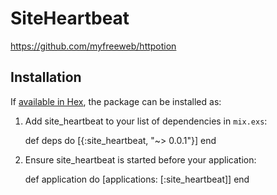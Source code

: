 # SiteHeartbeat

https://github.com/myfreeweb/httpotion


## Installation

If [available in Hex](https://hex.pm/docs/publish), the package can be installed as:

  1. Add site_heartbeat to your list of dependencies in `mix.exs`:

        def deps do
          [{:site_heartbeat, "~> 0.0.1"}]
        end

  2. Ensure site_heartbeat is started before your application:

        def application do
          [applications: [:site_heartbeat]]
        end
